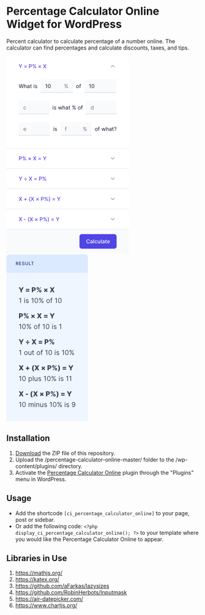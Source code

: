 # Percentage Calculator Online Widget for WordPress

Percent calculator to calculate percentage of a number online. The calculator can find percentages and calculate discounts, taxes, and tips.

![Percentage Calculator Online Input Form](/assets/images/screenshot-1.png "Percentage Calculator Online Input Form")
![Percentage Calculator Online Calculation Results](/assets/images/screenshot-2.png "Percentage Calculator Online Calculation Results")

## Installation

1. [Download](https://github.com/pub-calculator-io/percentage-calculator-online/archive/refs/heads/master.zip) the ZIP file of this repository.
2. Upload the /percentage-calculator-online-master/ folder to the /wp-content/plugins/ directory.
3. Activate the [Percentage Calculator Online](https://www.calculator.io/percentage-calculator-online/ "Percentage Calculator Online Homepage") plugin through the "Plugins" menu in WordPress.

## Usage
* Add the shortcode `[ci_percentage_calculator_online]` to your page, post or sidebar.
* Or add the following code: `<?php display_ci_percentage_calculator_online(); ?>` to your template where you would like the Percentage Calculator Online to appear.

## Libraries in Use
1. https://mathjs.org/
2. https://katex.org/
3. https://github.com/aFarkas/lazysizes
4. https://github.com/RobinHerbots/Inputmask
5. https://air-datepicker.com/
6. https://www.chartjs.org/
